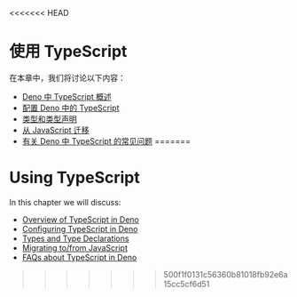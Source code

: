 <<<<<<< HEAD
# 使用 TypeScript

在本章中，我们将讨论以下内容：

- [Deno 中 TypeScript 概述](./typescript/overview.md)
- [配置 Deno 中的 TypeScript](./typescript/configuration.md)
- [类型和类型声明](./typescript/types.md)
- [从 JavaScript 迁移](./typescript/migration.md)
- [有关 Deno 中 TypeScript 的常见问题](./typescript/faqs.md)
=======
# Using TypeScript

In this chapter we will discuss:

- [Overview of TypeScript in Deno](./typescript/overview.md)
- [Configuring TypeScript in Deno](./typescript/configuration.md)
- [Types and Type Declarations](./typescript/types.md)
- [Migrating to/from JavaScript](./typescript/migration.md)
- [FAQs about TypeScript in Deno](./typescript/faqs.md)
>>>>>>> 500f1f0131c56360b81018fb92e6a15cc5cf6d51
